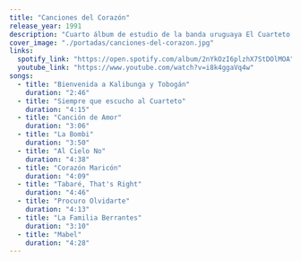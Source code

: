 ```yaml
---
title: "Canciones del Corazón"
release_year: 1991
description: "Cuarto álbum de estudio de la banda uruguaya El Cuarteto de Nos, lanzado en 1991 por el sello Orfeo. Este disco marcó un punto de inflexión en la carrera del grupo, incorporando una mayor diversidad musical y letras más experimentales. Incluye clásicos como 'Canción de Amor', 'Corazón Maricón' y 'Al Cielo No'."
cover_image: "./portadas/canciones-del-corazon.jpg"
links:
  spotify_link: "https://open.spotify.com/album/2nYkOzI6plzhX7StDOlMOA"
  youtube_link: "https://www.youtube.com/watch?v=i8k4ggaVq4w"
songs:
  - title: "Bienvenida a Kalibunga y Tobogán"
    duration: "2:46"
  - title: "Siempre que escucho al Cuarteto"
    duration: "4:15"
  - title: "Canción de Amor"
    duration: "3:06"
  - title: "La Bombi"
    duration: "3:50"
  - title: "Al Cielo No"
    duration: "4:38"
  - title: "Corazón Maricón"
    duration: "4:09"
  - title: "Tabaré, That's Right"
    duration: "4:46"
  - title: "Procuro Olvidarte"
    duration: "4:13"
  - title: "La Familia Berrantes"
    duration: "3:10"
  - title: "Mabel"
    duration: "4:28"
---
```

